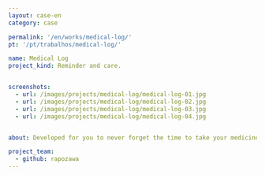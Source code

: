 ```yaml
---
layout: case-en
category: case

permalink: '/en/works/medical-log/'
pt: '/pt/trabalhos/medical-log/'

name: Medical Log
project_kind: Reminder and care.


screenshots:
  - url: /images/projects/medical-log/medical-log-01.jpg
  - url: /images/projects/medical-log/medical-log-02.jpg
  - url: /images/projects/medical-log/medical-log-03.jpg
  - url: /images/projects/medical-log/medical-log-04.jpg


about: Developed for you to never forget the time to take your medicines. Add your prescriptions into the app with the camera, and then archive them in a single place. The Medical log was developed for to you have at hand your prescriptions, medicine's info, doses and schedules. The app is designed to be clean and intuitive, making your daily life easier.

project_team:
  - github: rapozawa
---
```

